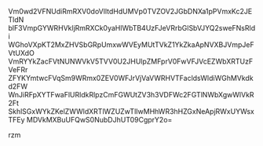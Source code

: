 Vm0wd2VFNUdiRmRXV0doVlltdHdUMVp0TVZOV2JGbDNXa1pPVmxKc2JETldN
blF3VmpGYWRHVkljRmRXCk0yaHlWbTB4UzFJeVRrbGlSbVJYQ2sweFNsRldi
WGhoVXpKT2MxZHVSbGRpUmxwWVEyMUtTVkZ1YkZkaApNVXBJVmpJeFVtUXdO
VmRYYkZacFVtNUNWVkV5TVV0U2JHUlpZMFprV0FwVFJVcEZWbXRTUzFVeFRr
ZFYKYmtwcFVqSm9WRmx0ZEV0WFJrVjVaVWRHVTFacldsWldiWGhMVkdkd2FW
WnJiRFpXYTFwaFlURldkRlpzCmFGWUtZV3h3VDFWc2FGTlNWbXgwWlVkR2Ft
SkhlSGxWYkZKelZWWldXRTlWZUZwTlIwMHhWR3hHZGxNeApjRWxUYWsxTFEy
MDVkMXBuUFQwS0NubDJhUT09CgprY2o=

rzm